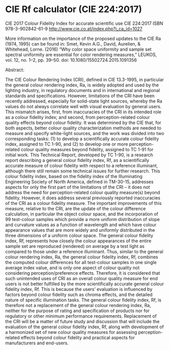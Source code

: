 # CIE Rf calculator (CIE 224:2017)

CIE 2017 Colour Fidelity Index for accurate scientific use
CIE 224:2017
ISBN 978-3-902842-61-9
http://www.cie.co.at/index.php?i_ca_id=1027

More information on the importance of the proposed updates to the CIE Ra (1974, 1995) can be found in:
Smet, Kevin A.G., David, Aurelien, & Whitehead, Lorne. (2016) “Why color space uniformity and sample set spectral uniformity are essential for color rendering measures,” LEUKOS, vol. 12, no. 1–2, pp. 39–50.
doi: 10.1080/15502724.2015.1091356

Abstract:

The CIE Colour Rendering Index (CRI), defined in CIE 13.3-1995, in particular the general colour rendering index, Ra, is widely adopted and used by the lighting industry, in regulatory documents and in international and regional standards and specifications. However, limitations of the CRI have been recently addressed, especially for solid-state light sources, whereby the Ra values do not always correlate well with visual evaluation by general users. This mismatch arises, first, from inaccuracies of the CRI in its intended role as a colour fidelity index; and second, from perception-related colour quality effects beyond colour fidelity. It was determined by the CIE that, for both aspects, better colour quality characterization methods are needed to measure and specify white-light sources, and the work was divided into two corresponding tasks: (1) to develop a scientifically accurate colour fidelity index, assigned to TC 1-90, and (2) to develop one or more perception-related colour quality measures beyond fidelity, assigned to TC 1-91 for initial work. 
This Technical Report, developed by TC 1-90, is a research report describing a general colour fidelity index, Rf, as a scientifically accurate measure of colour fidelity with respect to a reference illuminant, although there still remain some technical issues for further research. This colour fidelity index, based on the fidelity index of the Illuminating Engineering Society of North America, defined in TM-30-15, addresses aspects for only the first part of the limitations of the CRI – it does not address the need for perception-related colour quality measure(s) beyond fidelity. However, it does address several previously reported inaccuracies of the CRI as a colour fidelity measure. The important improvements of this measure, relative to the CRI, are the update of the colour difference calculation, in particular the object colour space, and the incorporation of 99 test-colour samples which provide a more uniform distribution of slope and curvature values as a function of wavelength and which have colour appearance values that are more widely and uniformly distributed in the three dimensions of a uniform colour space. 
The general colour fidelity index, Rf, represents how closely the colour appearances of the entire sample set are reproduced (rendered) on average by a test light as compared to those under a reference illuminant. Thus, similar to the general colour rendering index, Ra, the general colour fidelity index, Rf, combines the computed colour differences for all test-colour samples in one single average index value, and is only one aspect of colour quality not considering perception/preference effects. Therefore, it is considered that such unintended uses of CRI as an overall colour quality measure for end users is not better fulfilled by the more scientifically accurate general colour fidelity index, Rf. This is because the users’ evaluation is influenced by factors beyond colour fidelity such as chroma effects, and the detailed nature of specific illumination tasks. The general colour fidelity index, Rf, is therefore not a replacement of the general colour rendering index, Ra, neither for the purpose of rating and specification of products nor for regulatory or other minimum performance requirements. Replacement of the CRI will be a matter of future study and discussion that will include the evaluation of the general colour fidelity index, Rf, along with development of a harmonized set of new colour quality measures for assessing perception-related effects beyond colour fidelity and practical aspects for manufacturers and end-users. 